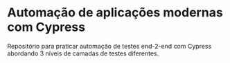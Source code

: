 # Automação de aplicações modernas com Cypress

Repositório para praticar automação de testes end-2-end com Cypress abordando 3 níveis de camadas de testes diferentes.
